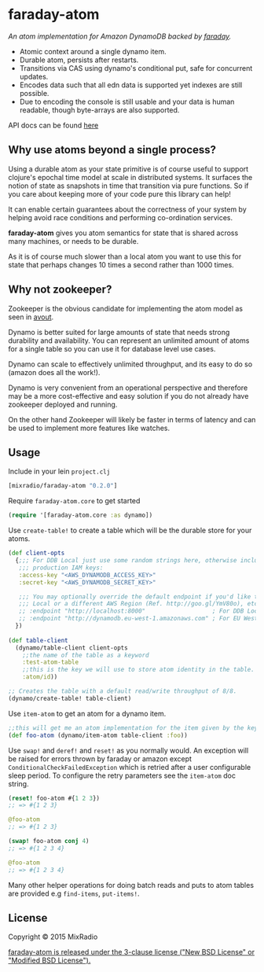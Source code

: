 # faraday-atom

*An atom implementation for Amazon DynamoDB backed by [faraday](https://github.com/ptaoussanis/faraday).*

- Atomic context around a single dynamo item.
- Durable atom, persists after restarts.
- Transitions via CAS using dynamo's conditional put, safe for concurrent updates.
- Encodes data such that all edn data is supported yet indexes are still possible.
- Due to encoding the console is still usable and your data is human readable, though byte-arrays are also supported.

API docs can be found [here](http://mixradio.github.io/faraday-atom)

## Why use atoms beyond a single process?

Using a durable atom as your state primitive is of course useful to support clojure's epochal time model at scale in distributed systems.
It surfaces the notion of state as snapshots in time that transition via pure functions. So if you care about keeping more of your code pure this library can help!

It can enable certain guarantees about the correctness of your system by helping avoid race conditions and performing co-ordination services.

**faraday-atom** gives you atom semantics for state that is shared across many machines, or needs to be durable. 

As it is of course much slower than a local atom you want to use this for state that perhaps changes 10 times a second rather than 1000 times.

## Why not zookeeper?

Zookeeper is the obvious candidate for implementing the atom model as seen in [avout](http://github.com/liebke/avout).

Dynamo is better suited for large amounts of state that needs strong durability and availability. You can represent an unlimited amount of atoms for a single table
so you can use it for database level use cases. 

Dynamo can scale to effectively unlimited throughput, and its easy to do so (amazon does all the work!).

Dynamo is very convenient from an operational perspective and therefore may be a more cost-effective and easy solution if you do not already have zookeeper deployed and running.

On the other hand Zookeeper will likely be faster in terms of latency and can be used to implement more features like watches.

## Usage

Include in your lein `project.clj`

```clojure
[mixradio/faraday-atom "0.2.0"]
```

Require `faraday-atom.core` to get started

```clojure
(require '[faraday-atom.core :as dynamo])
```

Use `create-table!` to create a table which will be the durable store for your atoms.

```clojure
(def client-opts
  {;;; For DDB Local just use some random strings here, otherwise include your
   ;;; production IAM keys:
   :access-key "<AWS_DYNAMODB_ACCESS_KEY>"
   :secret-key "<AWS_DYNAMODB_SECRET_KEY>"

   ;;; You may optionally override the default endpoint if you'd like to use DDB
   ;;; Local or a different AWS Region (Ref. http://goo.gl/YmV80o), etc.:
   ;; :endpoint "http://localhost:8000"                   ; For DDB Local
   ;; :endpoint "http://dynamodb.eu-west-1.amazonaws.com" ; For EU West 1 AWS region
  })
  
(def table-client 
  (dynamo/table-client client-opts
    ;;the name of the table as a keyword
    :test-atom-table
    ;;this is the key we will use to store atom identity in the table.
    :atom/id))

;; Creates the table with a default read/write throughput of 8/8.
(dynamo/create-table! table-client)
```

Use `item-atom` to get an atom for a dynamo item.

```clojure
;;this will get me an atom implementation for the item given by the key :foo.
(def foo-atom (dynamo/item-atom table-client :foo))
```

Use `swap!` and `deref!` and `reset!` as you normally would. An exception will be raised for errors thrown by faraday 
or amazon except `ConditionalCheckFailedException` which is retried after a user configurable sleep period. To configure 
the retry parameters see the `item-atom` doc string.

```clojure
(reset! foo-atom #{1 2 3})
;; => #{1 2 3}

@foo-atom
;; => #{1 2 3}

(swap! foo-atom conj 4)
;; => #{1 2 3 4}

@foo-atom
;; => #{1 2 3 4}
```

Many other helper operations for doing batch reads and puts to atom tables are provided e.g `find-items`, `put-items!`.

## License

Copyright © 2015 MixRadio

[faraday-atom is released under the 3-clause license ("New BSD License" or "Modified BSD License").](http://github.com/mixradio/faraday-atom/blob/master/LICENSE)

